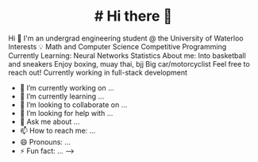 

<h1 align="center"># Hi there 👋</h1>
Hi 👋
I'm an undergrad engineering student @ the University of Waterloo
Interests 💡
Math and Computer Science
Competitive Programming
Currently Learning:
Neural Networks
Statistics
About me:
Into basketball and sneakers
Enjoy boxing, muay thai, bjj
Big car/motorcyclist
Feel free to reach out! Currently working in full-stack development

- 🔭 I’m currently working on ...
- 🌱 I’m currently learning ...
- 👯 I’m looking to collaborate on ...
- 🤔 I’m looking for help with ...
- 💬 Ask me about ...
- 📫 How to reach me: ...
- 😄 Pronouns: ...
- ⚡ Fun fact: ...
-->
